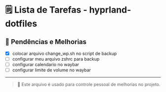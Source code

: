 # 🗒️ Lista de Tarefas - hyprland-dotfiles

## 📌 Pendências e Melhorias

- [x] colocar arquivo change_wp.sh no script de backup
- [ ] configurar meu arquivo zshrc para backup
- [ ] configurar calendario no waybar
- [ ] configurar limite de volume no waybar

---

> 🧠 Este arquivo é usado para controle pessoal de melhorias no projeto.
